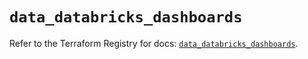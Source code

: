 # `data_databricks_dashboards`

Refer to the Terraform Registry for docs: [`data_databricks_dashboards`](https://registry.terraform.io/providers/databricks/databricks/1.94.0/docs/data-sources/dashboards).
